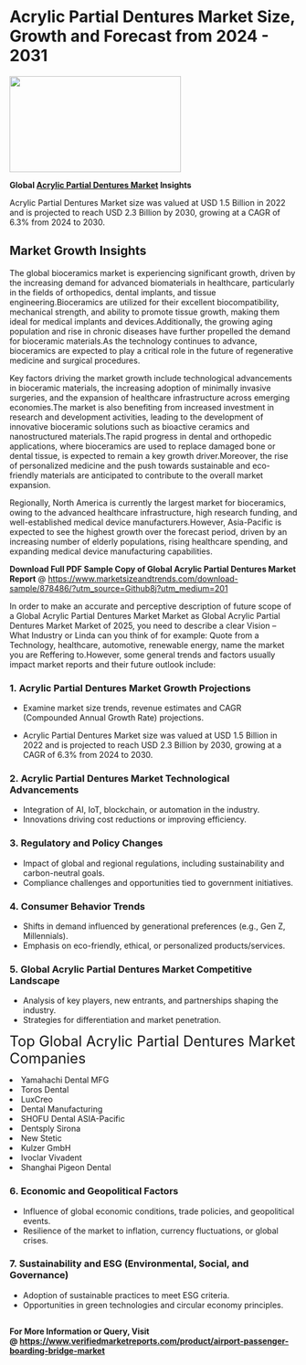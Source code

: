 <H1>Acrylic Partial Dentures Market Size, Growth and Forecast from 2024 - 2031</H1><img class="aligncenter size-medium wp-image-584254" src="https://thirdeyenews.in/wp-content/uploads/2024/09/Global-Market-Research-300x168.jpeg" alt="" width="300" height="168" /><p><strong>Global&nbsp;<a href="https://www.marketsizeandtrends.com/download-sample/878486/?utm_source=Github8j?utm_medium=201">Acrylic Partial Dentures Market</a> Insights</strong></p><p>Acrylic Partial Dentures Market size was valued at USD 1.5 Billion in 2022 and is projected to reach USD 2.3 Billion by 2030, growing at a CAGR of 6.3% from 2024 to 2030.</p><p><h2>Market Growth Insights</h2> <p>The global bioceramics market is experiencing significant growth, driven by the increasing demand for advanced biomaterials in healthcare, particularly in the fields of orthopedics, dental implants, and tissue engineering.Bioceramics are utilized for their excellent biocompatibility, mechanical strength, and ability to promote tissue growth, making them ideal for medical implants and devices.Additionally, the growing aging population and rise in chronic diseases have further propelled the demand for bioceramic materials.As the technology continues to advance, bioceramics are expected to play a critical role in the future of regenerative medicine and surgical procedures.</p> <p>Key factors driving the market growth include technological advancements in bioceramic materials, the increasing adoption of minimally invasive surgeries, and the expansion of healthcare infrastructure across emerging economies.The market is also benefiting from increased investment in research and development activities, leading to the development of innovative bioceramic solutions such as bioactive ceramics and nanostructured materials.The rapid progress in dental and orthopedic applications, where bioceramics are used to replace damaged bone or dental tissue, is expected to remain a key growth driver.Moreover, the rise of personalized medicine and the push towards sustainable and eco-friendly materials are anticipated to contribute to the overall market expansion.</p> <p>Regionally, North America is currently the largest market for bioceramics, owing to the advanced healthcare infrastructure, high research funding, and well-established medical device manufacturers.However, Asia-Pacific is expected to see the highest growth over the forecast period, driven by an increasing number of elderly populations, rising healthcare spending, and expanding medical device manufacturing capabilities.</p> <p><span class=""><strong>Download Full PDF Sample Copy of Global Acrylic Partial Dentures Market Report</strong> @ <a href="https://www.marketsizeandtrends.com/download-sample/878486/?utm_source=Github8j?utm_medium=201" target="_blank">https://www.marketsizeandtrends.com/download-sample/878486/?utm_source=Github8j?utm_medium=201</a></span></p><p>In order to make an accurate and perceptive description of future scope of a Global&nbsp;Acrylic Partial Dentures Market Market as Global&nbsp;Acrylic Partial Dentures Market Market of 2025, you need to describe a clear Vision &ndash; What Industry or Linda can you think of for example: Quote from a Technology, healthcare, automotive, renewable energy, name the market you are Reffering to.However, some general trends and factors usually impact market reports and their future outlook include:</p><h3>1.&nbsp;<strong>Acrylic Partial Dentures Market Growth Projections</strong></h3><ul><li>Examine market size trends, revenue estimates and CAGR (Compounded Annual Growth Rate) projections.</li><li><p>Acrylic Partial Dentures Market size was valued at USD 1.5 Billion in 2022 and is projected to reach USD 2.3 Billion by 2030, growing at a CAGR of 6.3% from 2024 to 2030.</p></li></ul><h3>2.&nbsp;<strong>Acrylic Partial Dentures Market Technological Advancements</strong></h3><ul><li>Integration of AI, IoT, blockchain, or automation in the industry.</li><li>Innovations driving cost reductions or improving efficiency.</li></ul><h3>3.&nbsp;<strong>Regulatory and Policy Changes</strong></h3><ul><li>Impact of global and regional regulations, including sustainability and carbon-neutral goals.</li><li>Compliance challenges and opportunities tied to government initiatives.</li></ul><h3>4.&nbsp;<strong>Consumer Behavior Trends</strong></h3><ul><li>Shifts in demand influenced by generational preferences (e.g., Gen Z, Millennials).</li><li>Emphasis on eco-friendly, ethical, or personalized products/services.</li></ul><h3>5.&nbsp;<strong>Global Acrylic Partial Dentures Market Competitive Landscape</strong></h3><ul><li>Analysis of key players, new entrants, and partnerships shaping the industry.</li><li>Strategies for differentiation and market penetration.</li></ul><p data-pm-slice="1 1 []"><span style="color: inherit; font-family: inherit; font-size: 25px;">Top Global Acrylic Partial Dentures Market Companies</span></p><div class="" data-test-id=""><p><li>Yamahachi Dental MFG</li><li> Toros Dental</li><li> LuxCreo</li><li> Dental Manufacturing</li><li> SHOFU Dental ASIA-Pacific</li><li> Dentsply Sirona</li><li> New Stetic</li><li> Kulzer GmbH</li><li> Ivoclar Vivadent</li><li> Shanghai Pigeon Dental</li></p></div><h3>6.&nbsp;<strong>Economic and Geopolitical Factors</strong></h3><ul><li>Influence of global economic conditions, trade policies, and geopolitical events.</li><li>Resilience of the market to inflation, currency fluctuations, or global crises.</li></ul><h3>7.&nbsp;<strong>Sustainability and ESG (Environmental, Social, and Governance)</strong></h3><ul><li>Adoption of sustainable practices to meet ESG criteria.</li><li>Opportunities in green technologies and circular economy principles.</li></ul><h2><strong style="font-size: 14px;">For More Information or Query, Visit @&nbsp;</strong><a style="background-color: #ffffff; font-size: 14px;" href="https://www.marketsizeandtrends.com/report/acrylic-partial-dentures-market/" target="_blank">https://www.verifiedmarketreports.com/product/airport-passenger-boarding-bridge-market</a></h2>